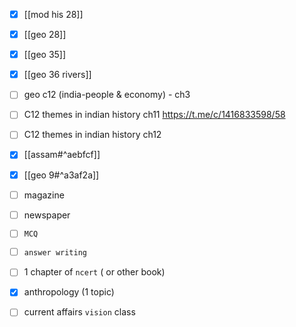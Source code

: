 - [x] [[mod his 28]]
- [x] [[geo 28]]
- [x] [[geo 35]]
- [x] [[geo 36 rivers]]

- [ ] geo c12 (india-people & economy) - ch3
- [ ] C12 themes in indian history ch11
	https://t.me/c/1416833598/58

- [ ] C12 themes in indian history ch12

- [x] [[assam#^aebfcf]]
- [x] [[geo 9#^a3af2a]]

- [ ] magazine 
- [ ] newspaper
- [ ] `MCQ`
- [ ] `answer writing`
- [ ] 1 chapter of `ncert` ( or other book)
- [x] anthropology (1 topic)
- [ ] current affairs `vision` class
